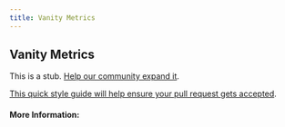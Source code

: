 ```yaml
---
title: Vanity Metrics
---
```


## Vanity Metrics

This is a stub. [Help our community expand it](https://github.com/freecodecamp/guides/tree/master/src/pages/articles/agile/vanity-metrics/index.md).

[This quick style guide will help ensure your pull request gets accepted](https://github.com/freeCodeCamp/guides/blob/master/README.md).

<!-- The article goes here, in GitHub-flavored Markdown. Feel free to add YouTube videos, images, and CodePen/JSBin embeds  -->

#### More Information:
<!-- Please add any articles you think might be helpful to read before writing the article -->


